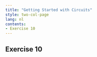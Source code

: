 ```yaml
---
title: "Getting Started with Circuits"
style: two-col-page
lang: nl
contents:
- Exercise 10
---
```


## Exercise 10
